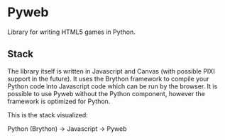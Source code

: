 # Pyweb
Library for writing HTML5 games in Python.

## Stack
The library itself is written in Javascript and Canvas (with possible PIXI support in the future). It uses the Brython framework to compile your Python code into Javascript code which can be run by the browser. It is possible to use Pyweb without the Python component, however the framework is optimized for Python. 

This is the stack visualized:

Python (Brython) -> Javascript -> Pyweb  
